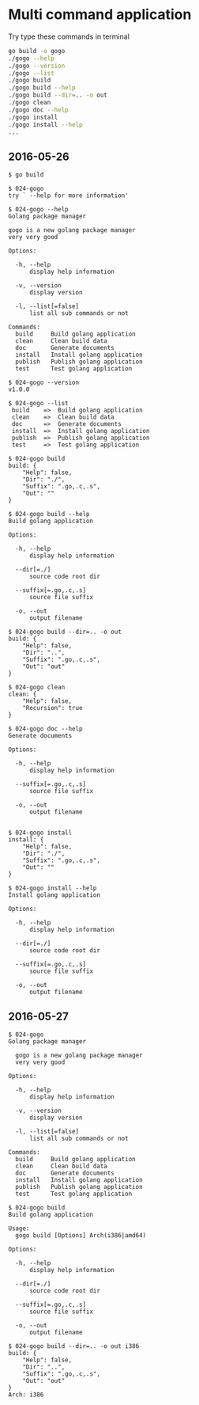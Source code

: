 # Multi command application

Try type these commands in terminal

```sh
go build -o gogo
./gogo --help
./gogo --version
./gogo --list
./gogo build
./gogo build --help
./gogo build --dir=.. -o out
./gogo clean
./gogo doc --help
./gogo install
./gogo install --help
...
```

## 2016-05-26

    $ go build 

    $ 024-gogo
    try ` --help for more information'
    
    $ 024-gogo --help
    Golang package manager
    
    gogo is a new golang package manager
    very very good
    
    Options:
    
      -h, --help
          display help information
    
      -v, --version
          display version
    
      -l, --list[=false]
          list all sub commands or not
    
    Commands:
      build     Build golang application
      clean     Clean build data
      doc       Generate documents
      install   Install golang application
      publish   Publish golang application
      test      Test golang application
    
    $ 024-gogo --version
    v1.0.0
    
    $ 024-gogo --list
     build    =>  Build golang application
     clean    =>  Clean build data
     doc      =>  Generate documents
     install  =>  Install golang application
     publish  =>  Publish golang application
     test     =>  Test golang application
    
    $ 024-gogo build
    build: {
        "Help": false,
        "Dir": "./",
        "Suffix": ".go,.c,.s",
        "Out": ""
    }
    
    $ 024-gogo build --help
    Build golang application
    
    Options:
    
      -h, --help
          display help information
    
      --dir[=./]
          source code root dir
    
      --suffix[=.go,.c,.s]
          source file suffix
    
      -o, --out
          output filename
    
    $ 024-gogo build --dir=.. -o out
    build: {
        "Help": false,
        "Dir": "..",
        "Suffix": ".go,.c,.s",
        "Out": "out"
    }
    
    $ 024-gogo clean
    clean: {
        "Help": false,
        "Recursion": true
    }
    
    $ 024-gogo doc --help
    Generate documents
    
    Options:
    
      -h, --help
          display help information
    
      --suffix[=.go,.c,.s]
          source file suffix
    
      -o, --out
          output filename
    
    
    $ 024-gogo install
    install: {
        "Help": false,
        "Dir": "./",
        "Suffix": ".go,.c,.s",
        "Out": ""
    }
    
    $ 024-gogo install --help
    Install golang application
    
    Options:
    
      -h, --help
          display help information
    
      --dir[=./]
          source code root dir
    
      --suffix[=.go,.c,.s]
          source file suffix
    
      -o, --out
          output filename

## 2016-05-27

    $ 024-gogo
    Golang package manager
    
      gogo is a new golang package manager
      very very good
    
    Options:
    
      -h, --help
          display help information
    
      -v, --version
          display version
    
      -l, --list[=false]
          list all sub commands or not
    
    Commands:
      build     Build golang application
      clean     Clean build data
      doc       Generate documents
      install   Install golang application
      publish   Publish golang application
      test      Test golang application
    
    $ 024-gogo build
    Build golang application
    
    Usage:
      gogo build [Options] Arch(i386|amd64)
    
    Options:
    
      -h, --help
          display help information
    
      --dir[=./]
          source code root dir
    
      --suffix[=.go,.c,.s]
          source file suffix
    
      -o, --out
          output filename
    
    $ 024-gogo build --dir=.. -o out i386
    build: {
        "Help": false,
        "Dir": "..",
        "Suffix": ".go,.c,.s",
        "Out": "out"
    }
    Arch: i386

